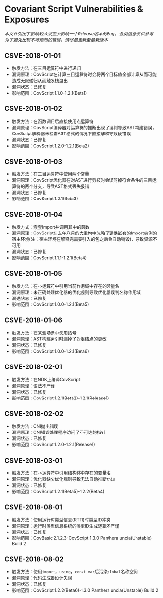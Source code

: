 # Covariant Script Vulnerabilities & Exposures #
*本文件列出了影响较大或至少影响一个Release版本的Bug，各类信息仅供参考*  
*为了避免出现不可预知的错误，请尽量更新至最新版本*
## CSVE-2018-01-01 ##
+ 触发方法：在三目运算符中进行递归
+ 漏洞原理：CovScript在计算三目运算符时会将两个目标值全部计算从而可能造成无限递归从而触发栈溢出
+ 漏洞状态：已修复
+ 影响范围：CovScript 1.1.0-1.2.1(Beta1)
## CSVE-2018-01-02 ##
+ 触发方法：在函数调用后直接使用点运算符
+ 漏洞原理：CovScript编译器对运算符的推断出现了误判导致AST构建错误，CovScript解释器未检查AST格式的情况下直接解释导致段错误
+ 漏洞状态：已修复
+ 影响范围：CovScript 1.2.0-1.2.1(Beta2)
## CSVE-2018-01-03 ##
+ 触发方法：在三目运算符中使用两个常量
+ 漏洞原理：CovScript优化器在对AST进行剪枝时会误剪掉符合条件的三目运算符的两个分支，导致AST格式丢失报错
+ 漏洞状态：已修复
+ 影响范围：CovScript 1.2.1(Beta3)
## CSVE-2018-01-04 ##
+ 触发方式：嵌套Import并调用其中的函数
+ 漏洞原理：CovScript在去年八月的大重构中忽略了更换嵌套的Import实例的宿主环境(注：宿主环境在解释完需要引入的包之后会自动销毁)，导致资源不可用
+ 漏洞状态：已修复
+ 影响范围：CovScript 1.1.1-1.2.1(Beta4)
## CSVE-2018-01-05 ##
+ 触发方法：在`->`运算符中引用当前作用域中存在的常量名
+ 漏洞原理：未正确处理优化器的优化规则导致优化器误判名称作用域
+ 漏送状态：已修复
+ 影响范围：CovScript 1.0.0-1.2.1(Beta5)
## CSVE-2018-01-06 ##
+ 触发方法：在某些场景中使用括号
+ 漏洞原理：AST构建索引时漏掉了对根结点的更改
+ 漏洞状态：已修复
+ 影响范围：CovScript 1.0.0-1.2.1(Beta6)
## CSVE-2018-02-01 ##
+ 触发方法：在NDK上编译CovScript
+ 漏洞原理：语法不严谨
+ 漏洞状态：已修复
+ 影响范围：CovScript 1.2.1(Beta2)-1.2.1(Release1)
## CSVE-2018-02-02 ##
+ 触发方法：CNI抛出错误
+ 漏洞原理：CNI错误处理程序访问了不可达的指针
+ 漏洞状态：已修复
+ 影响范围：CovScript 1.2.0-1.2.1(Release1)
## CSVE-2018-03-01 ##
+ 触发方法：在`->`运算符中引用结构体中存在的变量名
+ 漏洞原理：优化器缺少优化规则导致无法自动推断`this`
+ 漏洞状态：已修复
+ 影响范围：CovScript 1.2.1(Beta5)-1.2.2(Beta4)
## CSVE-2018-08-01 ##
+ 触发方法：使用运行时类型信息(RTTI)时类型ID冲突
+ 漏洞原理：运行时类型信息系统的类型ID生成逻辑不严谨
+ 漏洞状态：已修复
+ 影响范围：CovBasic 2.1.2.3-CovScript 1.3.0 Panthera uncia(Unstable) Build 2
## CSVE-2018-08-02 ##
+ 触发方法：使用`import`，`using`，`const var`后污染`global`名称空间
+ 漏洞原理：代码生成器设计失误
+ 漏洞状态：已修复
+ 影响范围：CovScript 1.2.2(Beta6)-1.3.0 Panthera uncia(Unstable) Build 2